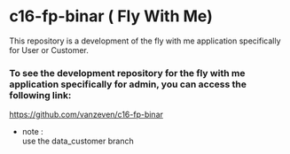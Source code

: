 # c16-fp-binar ( Fly With Me)

This repository is a development of the fly with me application specifically for User or Customer.

### To see the development repository for the fly with me application specifically for admin, you can access the following link:
https://github.com/vanzeven/c16-fp-binar

- note :
<br> use the data_customer branch </br>
